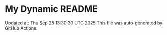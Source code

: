 # My Dynamic README
Updated at: Thu Sep 25 13:30:30 UTC 2025
This file was auto-generated by GitHub Actions.
